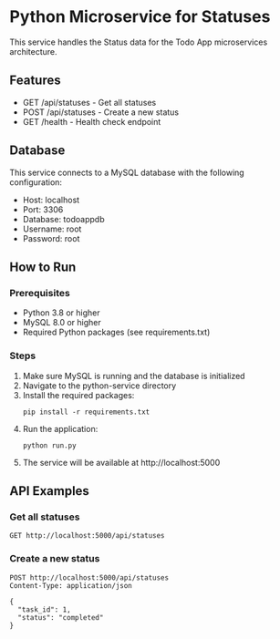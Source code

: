 # Python Microservice for Statuses

This service handles the Status data for the Todo App microservices architecture.

## Features

- GET /api/statuses - Get all statuses
- POST /api/statuses - Create a new status
- GET /health - Health check endpoint

## Database

This service connects to a MySQL database with the following configuration:
- Host: localhost
- Port: 3306
- Database: todoappdb
- Username: root
- Password: root

## How to Run

### Prerequisites

- Python 3.8 or higher
- MySQL 8.0 or higher
- Required Python packages (see requirements.txt)

### Steps

1. Make sure MySQL is running and the database is initialized
2. Navigate to the python-service directory
3. Install the required packages:
   ```
   pip install -r requirements.txt
   ```
4. Run the application:
   ```
   python run.py
   ```
5. The service will be available at http://localhost:5000

## API Examples

### Get all statuses

```
GET http://localhost:5000/api/statuses
```

### Create a new status

```
POST http://localhost:5000/api/statuses
Content-Type: application/json

{
  "task_id": 1,
  "status": "completed"
}
```
